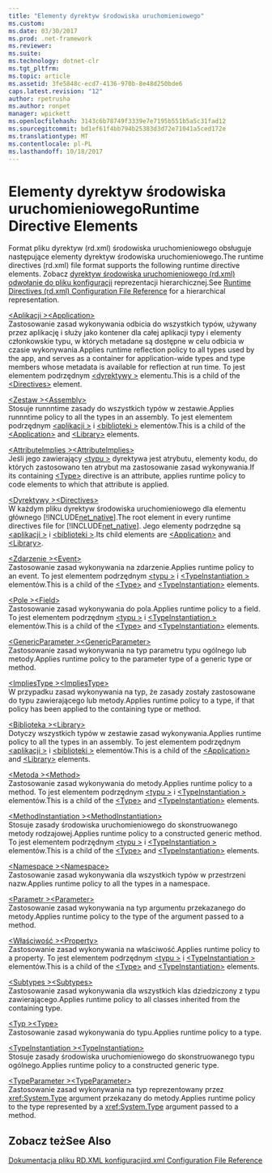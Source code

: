 ```yaml
---
title: "Elementy dyrektyw środowiska uruchomieniowego"
ms.custom: 
ms.date: 03/30/2017
ms.prod: .net-framework
ms.reviewer: 
ms.suite: 
ms.technology: dotnet-clr
ms.tgt_pltfrm: 
ms.topic: article
ms.assetid: 3fe5848c-ecd7-4136-970b-8e48d250bde6
caps.latest.revision: "12"
author: rpetrusha
ms.author: ronpet
manager: wpickett
ms.openlocfilehash: 3143c6b78749f3339e7e7195b551b5a5c31fad12
ms.sourcegitcommit: bd1ef61f4bb794b25383d3d72e71041a5ced172e
ms.translationtype: MT
ms.contentlocale: pl-PL
ms.lasthandoff: 10/18/2017
---
```

# <a name="runtime-directive-elements"></a><span data-ttu-id="83260-102">Elementy dyrektyw środowiska uruchomieniowego</span><span class="sxs-lookup"><span data-stu-id="83260-102">Runtime Directive Elements</span></span>
<span data-ttu-id="83260-103">Format pliku dyrektyw (rd.xml) środowiska uruchomieniowego obsługuje następujące elementy dyrektyw środowiska uruchomieniowego.</span><span class="sxs-lookup"><span data-stu-id="83260-103">The runtime directives (rd.xml) file format supports the following runtime directive elements.</span></span> <span data-ttu-id="83260-104">Zobacz [dyrektyw środowiska uruchomieniowego (rd.xml) odwołanie do pliku konfiguracji](../../../docs/framework/net-native/runtime-directives-rd-xml-configuration-file-reference.md) reprezentacji hierarchicznej.</span><span class="sxs-lookup"><span data-stu-id="83260-104">See [Runtime Directives (rd.xml) Configuration File Reference](../../../docs/framework/net-native/runtime-directives-rd-xml-configuration-file-reference.md) for a hierarchical representation.</span></span>  
  
 [<span data-ttu-id="83260-105">\<Aplikacji ></span><span class="sxs-lookup"><span data-stu-id="83260-105">\<Application></span></span>](../../../docs/framework/net-native/application-element-net-native.md)  
 <span data-ttu-id="83260-106">Zastosowanie zasad wykonywania odbicia do wszystkich typów, używany przez aplikację i służy jako kontener dla całej aplikacji typy i elementy członkowskie typu, w których metadane są dostępne w celu odbicia w czasie wykonywania.</span><span class="sxs-lookup"><span data-stu-id="83260-106">Applies runtime reflection policy to all types used by the app, and serves as a container for application-wide types and type members whose metadata is available for reflection at run time.</span></span> <span data-ttu-id="83260-107">To jest elementem podrzędnym [ \<dyrektywy >](../../../docs/framework/net-native/directives-element-net-native.md) elementu.</span><span class="sxs-lookup"><span data-stu-id="83260-107">This is a child of the [\<Directives>](../../../docs/framework/net-native/directives-element-net-native.md) element.</span></span>  
  
 [<span data-ttu-id="83260-108">\<Zestaw ></span><span class="sxs-lookup"><span data-stu-id="83260-108">\<Assembly></span></span>](../../../docs/framework/net-native/assembly-element-net-native.md)  
 <span data-ttu-id="83260-109">Stosuje runnntime zasady do wszystkich typów w zestawie.</span><span class="sxs-lookup"><span data-stu-id="83260-109">Applies runnntime policy to all the types in an assembly.</span></span> <span data-ttu-id="83260-110">To jest elementem podrzędnym [ \<aplikacji >](../../../docs/framework/net-native/application-element-net-native.md) i [ \<biblioteki >](../../../docs/framework/net-native/library-element-net-native.md) elementów.</span><span class="sxs-lookup"><span data-stu-id="83260-110">This is a child of the [\<Application>](../../../docs/framework/net-native/application-element-net-native.md) and [\<Library>](../../../docs/framework/net-native/library-element-net-native.md) elements.</span></span>  
  
 [<span data-ttu-id="83260-111">\<AttributeImplies ></span><span class="sxs-lookup"><span data-stu-id="83260-111">\<AttributeImplies></span></span>](../../../docs/framework/net-native/attributeimplies-element-net-native.md)  
 <span data-ttu-id="83260-112">Jeśli jego zawierający [ \<typu >](../../../docs/framework/net-native/type-element-net-native.md) dyrektywa jest atrybutu, elementy kodu, do których zastosowano ten atrybut ma zastosowanie zasad wykonywania.</span><span class="sxs-lookup"><span data-stu-id="83260-112">If its containing [\<Type>](../../../docs/framework/net-native/type-element-net-native.md) directive is an attribute, applies runtime policy to code elements to which that attribute is applied.</span></span>  
  
 [<span data-ttu-id="83260-113">\<Dyrektywy ></span><span class="sxs-lookup"><span data-stu-id="83260-113">\<Directives></span></span>](../../../docs/framework/net-native/directives-element-net-native.md)  
 <span data-ttu-id="83260-114">W każdym pliku dyrektyw środowiska uruchomieniowego dla elementu głównego [!INCLUDE[net_native](../../../includes/net-native-md.md)].</span><span class="sxs-lookup"><span data-stu-id="83260-114">The root element in every runtime directives file for [!INCLUDE[net_native](../../../includes/net-native-md.md)].</span></span> <span data-ttu-id="83260-115">Jego elementy podrzędne są [ \<aplikacji >](../../../docs/framework/net-native/application-element-net-native.md) i [ \<biblioteki >](../../../docs/framework/net-native/library-element-net-native.md).</span><span class="sxs-lookup"><span data-stu-id="83260-115">Its child elements are [\<Application>](../../../docs/framework/net-native/application-element-net-native.md) and [\<Library>](../../../docs/framework/net-native/library-element-net-native.md).</span></span>  
  
 [<span data-ttu-id="83260-116">\<Zdarzenie ></span><span class="sxs-lookup"><span data-stu-id="83260-116">\<Event></span></span>](../../../docs/framework/net-native/event-element-net-native.md)  
 <span data-ttu-id="83260-117">Zastosowanie zasad wykonywania na zdarzenie.</span><span class="sxs-lookup"><span data-stu-id="83260-117">Applies runtime policy to an event.</span></span> <span data-ttu-id="83260-118">To jest elementem podrzędnym [ \<typu >](../../../docs/framework/net-native/type-element-net-native.md) i [ \<TypeInstantiation >](../../../docs/framework/net-native/typeinstantiation-element-net-native.md) elementów.</span><span class="sxs-lookup"><span data-stu-id="83260-118">This is a child of the [\<Type>](../../../docs/framework/net-native/type-element-net-native.md) and [\<TypeInstantiation>](../../../docs/framework/net-native/typeinstantiation-element-net-native.md) elements.</span></span>  
  
 [<span data-ttu-id="83260-119">\<Pole ></span><span class="sxs-lookup"><span data-stu-id="83260-119">\<Field></span></span>](../../../docs/framework/net-native/field-element-net-native.md)  
 <span data-ttu-id="83260-120">Zastosowanie zasad wykonywania do pola.</span><span class="sxs-lookup"><span data-stu-id="83260-120">Applies runtime policy to a field.</span></span> <span data-ttu-id="83260-121">To jest elementem podrzędnym [ \<typu >](../../../docs/framework/net-native/type-element-net-native.md) i [ \<TypeInstantiation >](../../../docs/framework/net-native/typeinstantiation-element-net-native.md) elementów.</span><span class="sxs-lookup"><span data-stu-id="83260-121">This is a child of the [\<Type>](../../../docs/framework/net-native/type-element-net-native.md) and [\<TypeInstantiation>](../../../docs/framework/net-native/typeinstantiation-element-net-native.md) elements.</span></span>  
  
 [<span data-ttu-id="83260-122">\<GenericParameter ></span><span class="sxs-lookup"><span data-stu-id="83260-122">\<GenericParameter></span></span>](../../../docs/framework/net-native/genericparameter-element-net-native.md)  
 <span data-ttu-id="83260-123">Zastosowanie zasad wykonywania na typ parametru typu ogólnego lub metody.</span><span class="sxs-lookup"><span data-stu-id="83260-123">Applies runtime policy to the parameter type of a generic type or method.</span></span>  
  
 [<span data-ttu-id="83260-124">\<ImpliesType ></span><span class="sxs-lookup"><span data-stu-id="83260-124">\<ImpliesType></span></span>](../../../docs/framework/net-native/impliestype-element-net-native.md)  
 <span data-ttu-id="83260-125">W przypadku zasad wykonywania na typ, że zasady zostały zastosowane do typu zawierającego lub metody.</span><span class="sxs-lookup"><span data-stu-id="83260-125">Applies runtime policy to a type, if that policy has been applied to the containing type or method.</span></span>  
  
 [<span data-ttu-id="83260-126">\<Biblioteka ></span><span class="sxs-lookup"><span data-stu-id="83260-126">\<Library></span></span>](../../../docs/framework/net-native/library-element-net-native.md)  
 <span data-ttu-id="83260-127">Dotyczy wszystkich typów w zestawie zasad wykonywania.</span><span class="sxs-lookup"><span data-stu-id="83260-127">Applies runtime policy to all the types in an assembly.</span></span> <span data-ttu-id="83260-128">To jest elementem podrzędnym [ \<aplikacji >](../../../docs/framework/net-native/application-element-net-native.md) i [ \<biblioteki >](../../../docs/framework/net-native/library-element-net-native.md) elementów.</span><span class="sxs-lookup"><span data-stu-id="83260-128">This is a child of the [\<Application>](../../../docs/framework/net-native/application-element-net-native.md) and [\<Library>](../../../docs/framework/net-native/library-element-net-native.md) elements.</span></span>  
  
 [<span data-ttu-id="83260-129">\<Metoda ></span><span class="sxs-lookup"><span data-stu-id="83260-129">\<Method></span></span>](../../../docs/framework/net-native/method-element-net-native.md)  
 <span data-ttu-id="83260-130">Zastosowanie zasad wykonywania do metody.</span><span class="sxs-lookup"><span data-stu-id="83260-130">Applies runtime policy to a method.</span></span> <span data-ttu-id="83260-131">To jest elementem podrzędnym [ \<typu >](../../../docs/framework/net-native/type-element-net-native.md) i [ \<TypeInstantiation >](../../../docs/framework/net-native/typeinstantiation-element-net-native.md) elementów.</span><span class="sxs-lookup"><span data-stu-id="83260-131">This is a child of the [\<Type>](../../../docs/framework/net-native/type-element-net-native.md) and [\<TypeInstantiation>](../../../docs/framework/net-native/typeinstantiation-element-net-native.md) elements.</span></span>  
  
 [<span data-ttu-id="83260-132">\<MethodInstantiation ></span><span class="sxs-lookup"><span data-stu-id="83260-132">\<MethodInstantiation></span></span>](../../../docs/framework/net-native/methodinstantiation-element-net-native.md)  
 <span data-ttu-id="83260-133">Stosuje zasady środowiska uruchomieniowego do skonstruowanego metody rodzajowej.</span><span class="sxs-lookup"><span data-stu-id="83260-133">Applies runtime policy to a constructed generic method.</span></span> <span data-ttu-id="83260-134">To jest elementem podrzędnym [ \<typu >](../../../docs/framework/net-native/type-element-net-native.md) i [ \<TypeInstantiation >](../../../docs/framework/net-native/typeinstantiation-element-net-native.md) elementów.</span><span class="sxs-lookup"><span data-stu-id="83260-134">This is a child of the [\<Type>](../../../docs/framework/net-native/type-element-net-native.md) and [\<TypeInstantiation>](../../../docs/framework/net-native/typeinstantiation-element-net-native.md) elements.</span></span>  
  
 [<span data-ttu-id="83260-135">\<Namespace ></span><span class="sxs-lookup"><span data-stu-id="83260-135">\<Namespace></span></span>](../../../docs/framework/net-native/namespace-element-net-native.md)  
 <span data-ttu-id="83260-136">Zastosowanie zasad wykonywania dla wszystkich typów w przestrzeni nazw.</span><span class="sxs-lookup"><span data-stu-id="83260-136">Applies runtime policy to all the types in a namespace.</span></span>  
  
 [<span data-ttu-id="83260-137">\<Parametr ></span><span class="sxs-lookup"><span data-stu-id="83260-137">\<Parameter></span></span>](../../../docs/framework/net-native/parameter-element-net-native.md)  
 <span data-ttu-id="83260-138">Zastosowanie zasad wykonywania na typ argumentu przekazanego do metody.</span><span class="sxs-lookup"><span data-stu-id="83260-138">Applies runtime policy to the type of the argument passed to a method.</span></span>  
  
 [<span data-ttu-id="83260-139">\<Właściwość ></span><span class="sxs-lookup"><span data-stu-id="83260-139">\<Property></span></span>](../../../docs/framework/net-native/property-element-net-native.md)  
 <span data-ttu-id="83260-140">Zastosowanie zasad wykonywania na właściwość.</span><span class="sxs-lookup"><span data-stu-id="83260-140">Applies runtime policy to a property.</span></span> <span data-ttu-id="83260-141">To jest elementem podrzędnym [ \<typu >](../../../docs/framework/net-native/type-element-net-native.md) i [ \<TypeInstantiation >](../../../docs/framework/net-native/typeinstantiation-element-net-native.md) elementów.</span><span class="sxs-lookup"><span data-stu-id="83260-141">This is a child of the [\<Type>](../../../docs/framework/net-native/type-element-net-native.md) and [\<TypeInstantiation>](../../../docs/framework/net-native/typeinstantiation-element-net-native.md) elements.</span></span>  
  
 [<span data-ttu-id="83260-142">\<Subtypes ></span><span class="sxs-lookup"><span data-stu-id="83260-142">\<Subtypes></span></span>](../../../docs/framework/net-native/subtypes-element-net-native.md)  
 <span data-ttu-id="83260-143">Zastosowanie zasad wykonywania dla wszystkich klas dziedziczony z typu zawierającego.</span><span class="sxs-lookup"><span data-stu-id="83260-143">Applies runtime policy to all classes inherited from the containing type.</span></span>  
  
 [<span data-ttu-id="83260-144">\<Typ ></span><span class="sxs-lookup"><span data-stu-id="83260-144">\<Type></span></span>](../../../docs/framework/net-native/type-element-net-native.md)  
 <span data-ttu-id="83260-145">Zastosowanie zasad wykonywania do typu.</span><span class="sxs-lookup"><span data-stu-id="83260-145">Applies runtime policy to a type.</span></span>  
  
 [<span data-ttu-id="83260-146">\<TypeInstantiation ></span><span class="sxs-lookup"><span data-stu-id="83260-146">\<TypeInstantiation></span></span>](../../../docs/framework/net-native/typeinstantiation-element-net-native.md)  
 <span data-ttu-id="83260-147">Stosuje zasady środowiska uruchomieniowego do skonstruowanego typu ogólnego.</span><span class="sxs-lookup"><span data-stu-id="83260-147">Applies runtime policy to a constructed generic type.</span></span>  
  
 [<span data-ttu-id="83260-148">\<TypeParameter ></span><span class="sxs-lookup"><span data-stu-id="83260-148">\<TypeParameter></span></span>](../../../docs/framework/net-native/typeparameter-element-net-native.md)  
 <span data-ttu-id="83260-149">Zastosowanie zasad wykonywania na typ reprezentowany przez <xref:System.Type> argument przekazany do metody.</span><span class="sxs-lookup"><span data-stu-id="83260-149">Applies runtime policy to the type represented by a <xref:System.Type> argument passed to a method.</span></span>  
  
## <a name="see-also"></a><span data-ttu-id="83260-150">Zobacz też</span><span class="sxs-lookup"><span data-stu-id="83260-150">See Also</span></span>  
 [<span data-ttu-id="83260-151">Dokumentacja pliku RD.XML konfiguracji</span><span class="sxs-lookup"><span data-stu-id="83260-151">rd.xml Configuration File Reference</span></span>](../../../docs/framework/net-native/runtime-directives-rd-xml-configuration-file-reference.md)
